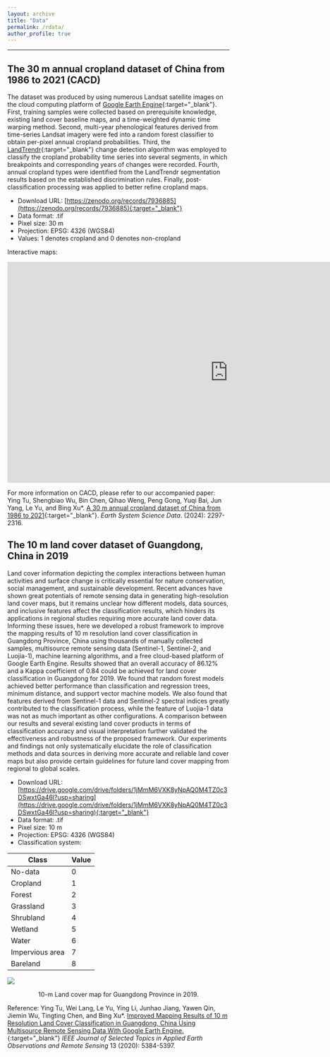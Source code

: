 ```yaml
---
layout: archive
title: "Data"
permalink: /rdata/
author_profile: true
---
```


-----------------------------------------------------------------

The 30 m annual cropland dataset of China from 1986 to 2021 (CACD)
-----

The dataset was produced by using numerous Landsat satellite images on the cloud computing platform of [Google Earth Engine](https://earthengine.google.com/){:target="_blank"}. First, training samples were collected based on prerequisite knowledge, existing land cover baseline maps, and a time-weighted dynamic time warping method. Second, multi-year phenological features derived from time-series Landsat imagery were fed into a random forest classifier to obtain per-pixel annual cropland probabilities. Third, the [LandTrendr](https://emapr.github.io/LT-GEE/landtrendr.html){:target="_blank"} change detection algorithm was employed to classify the cropland probability time series into several segments, in which breakpoints and corresponding years of changes were recorded. Fourth, annual cropland types were identified from the LandTrendr segmentation results based on the established discrimination rules. Finally, post-classification processing was applied to better refine cropland maps.

* Download URL: [https://zenodo.org/records/7936885](https://zenodo.org/records/7936885){:target="_blank"}
* Data format: .tif
* Pixel size: 30 m
* Projection: EPSG: 4326 (WGS84)
* Values: 1 denotes cropland and 0 denotes non-cropland

Interactive maps:

<iframe
    src="https://thutyecology.users.earthengine.app/view/cacd-maps"
    width = "1000"
    height = "500"
    frameborder="0"
    allowfullscreen>
</iframe>

For more information on CACD, please refer to our accompanied paper: Ying Tu, Shengbiao Wu, Bin Chen, Qihao Weng, Peng Gong, Yuqi Bai, Jun Yang, Le Yu, and Bing Xu\*. [A 30 m annual cropland dataset of China from 1986 to 2021](https://essd.copernicus.org/articles/16/2297/2024/essd-16-2297-2024.html){:target="_blank"}. *Earth System Science Data*. (2024): 2297-2316.
    

The 10 m land cover dataset of Guangdong, China in 2019
-----

Land cover information depicting the complex interactions between human activities and surface change is critically essential for nature conservation, social management, and sustainable development. Recent advances have shown great potentials of remote sensing data in generating high-resolution land cover maps, but it remains unclear how different models, data sources, and inclusive features affect the classification results, which hinders its applications in regional studies requiring more accurate land cover data. Informing these issues, here we developed a robust framework to improve the mapping results of 10 m resolution land cover classification in Guangdong Province, China using thousands of manually collected samples, multisource remote sensing data (Sentinel-1, Sentinel-2, and Luojia-1), machine learning algorithms, and a free cloud-based platform of Google Earth Engine. Results showed that an overall accuracy of 86.12% and a Kappa coefficient of 0.84 could be achieved for land cover classification in Guangdong for 2019. We found that random forest models achieved better performance than classification and regression trees, minimum distance, and support vector machine models. We also found that features derived from Sentinel-1 data and Sentinel-2 spectral indices greatly contributed to the classification process, while the feature of Luojia-1 data was not as much important as other configurations. A comparison between our results and several existing land cover products in terms of classification accuracy and visual interpretation further validated the effectiveness and robustness of the proposed framework. Our experiments and findings not only systematically elucidate the role of classification methods and data sources in deriving more accurate and reliable land cover maps but also provide certain guidelines for future land cover mapping from regional to global scales.


* Download URL: [https://drive.google.com/drive/folders/1jMmM6VXK8yNpAQ0M4TZ0c3DSwxtGa46l?usp=sharing](https://drive.google.com/drive/folders/1jMmM6VXK8yNpAQ0M4TZ0c3DSwxtGa46l?usp=sharing){:target="_blank"}
* Data format: .tif
* Pixel size: 10 m
* Projection: EPSG: 4326 (WGS84)
* Classification system:

| Class            | Value  |
|     --------     | ------ |
| No-data          | 0      |
| Cropland         | 1      |
| Forest           | 2      |
| Grassland        | 3      |
| Shrubland        | 4      |
| Wetland          | 5      |
| Water            | 6      |
| Impervious area  | 7      |
| Bareland         | 8      |

![](https://thutyecology.github.io/images/lc-gd-2019.jpg)

<center>10-m Land cover map for Guangdong Province in 2019.</center>

Reference: Ying Tu, Wei Lang, Le Yu, Ying Li, Junhao Jiang, Yawen Qin, Jiemin Wu, Tingting Chen, and Bing Xu\*. [Improved Mapping Results of 10 m Resolution Land Cover Classification in Guangdong, China Using Multisource Remote Sensing Data With Google Earth Engine.](https://ieeexplore.ieee.org/document/9187534){:target="_blank"} *IEEE Journal of Selected Topics in Applied Earth Observations and Remote Sensing* 13 (2020): 5384-5397.

